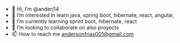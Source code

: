 - 👋 Hi, I’m @anderj14
- 👀 I’m interested in learn java, spring boot, hibernate, react, angular,
- 🌱 I’m currently learning sprint boot, hibernate, react
- 💞️ I’m looking to collaborate on also proyects
- 📫 How to reach me andersonfrias001@gmail.com

<!---
anderj14/anderj14 is a ✨ special ✨ repository because its `README.md` (this file) appears on your GitHub profile.
You can click the Preview link to take a look at your changes.
--->
